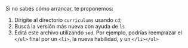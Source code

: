 Si no sabés cómo arrancar, te proponemos: 

1. Dirigite al directorio `curriculums` usando `cd`;
2. Buscá la versión más nueva con ayuda de `ls`
3. Editá este archivo utilizando `sed`. Por ejemplo, podrías reemplazar el `</ul>` final por un `<li>`, la nueva habilidad, y un  `</li></ul>`